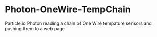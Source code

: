 # Photon-OneWire-TempChain
Particle.io Photon reading a chain of One Wire tempature sensors and pushing them to a web page
